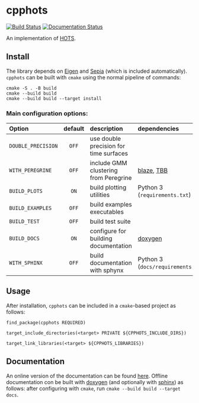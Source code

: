 # cpphots

[![Build Status](https://travis-ci.com/neuromorphic-paris/cpphots.svg?branch=master)](https://travis-ci.com/neuromorphic-paris/cpphots.svg?branch=master)
[![Documentation Status](https://readthedocs.org/projects/cpphots/badge/?version=latest)](https://cpphots.readthedocs.io/en/latest/?badge=latest)

An implementation of [HOTS](https://www.neuromorphic-vision.com/public/publications/57/publication.pdf).

## Install

The library depends on [Eigen](http://eigen.tuxfamily.org) and [Sepia](https://github.com/neuromorphic-paris/sepia) (which is included automatically).
`cpphots` can be built with `cmake` using the normal pipeline of commands:

```
cmake -S . -B build
cmake --build build
cmake --build build --target install
```

### Main configuration options:
 Option             | default | description                            | dependencies
:-------------------|:-------:|:---------------------------------------|:------------
 `DOUBLE_PRECISION` | `OFF`   | use double precision for time surfaces | 
 `WITH_PEREGRINE`   | `OFF`   | include GMM clustering from Peregrine  | [blaze](https://bitbucket.org/blaze-lib/blaze), [TBB](https://github.com/oneapi-src/oneTBB)
 `BUILD_PLOTS`      | `ON`    | build plotting utilities               | Python 3 (`requirements.txt`)
 `BUILD_EXAMPLES`   | `OFF`   | build examples executables             | 
 `BUILD_TEST`       | `OFF`   | build test suite                       | 
 `BUILD_DOCS`       | `ON`    | configure for building documentation   | [doxygen](https://www.doxygen.nl)
 `WITH_SPHINX`      | `OFF`   | build documentation with sphynx        | Python 3 (`docs/requirements.txt`)


## Usage

After installation, `cpphots` can be included in a `cmake`-based project as follows:

```
find_package(cpphots REQUIRED)

target_include_directories(<target> PRIVATE ${CPPHOTS_INCLUDE_DIRS})

target_link_libraries(<target> ${CPPHOTS_LIBRARIES})
```

## Documentation

An online version of the documentation can be found [here](https://cpphots.readthedocs.io/en/latest/). Offline documentation con be built with [doxygen](https://www.doxygen.nl) (and optionally with [sphinx](https://www.sphinx-doc.org/)) as follows: after configuring with `cmake`, run `cmake --build build --target docs`.
